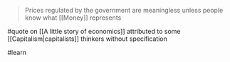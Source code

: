 > Prices regulated by the government are meaningless unless people know what [[Money]] represents

#quote on [[A little story of economics]] attributed to some [[Capitalism|capitalists]] thinkers without specification

#learn 